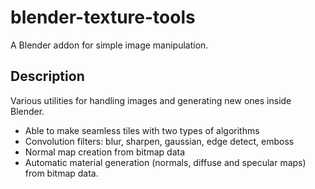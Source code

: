 # blender-texture-tools

A Blender addon for simple image manipulation.

## Description

Various utilities for handling images and generating new ones inside Blender. 

* Able to make seamless tiles with two types of algorithms
* Convolution filters: blur, sharpen, gaussian, edge detect, emboss
* Normal map creation from bitmap data
* Automatic material generation (normals, diffuse and specular maps) from bitmap data.
